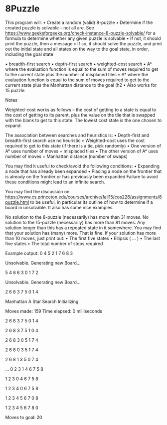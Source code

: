# 8Puzzle
This program will:
•	Create a random (valid) 8-puzzle
•	Determine if the created puzzle is solvable – not all are.  See https://www.geeksforgeeks.org/check-instance-8-puzzle-solvable/ for a formula to determine whether any given puzzle is solvable
•	If not, it should print the puzzle, then a message
•	If so, it should solve the puzzle, and print out the initial state and all states on the way to the goal state, in order, including the goal state

• breadth-first search
• depth-first search
• weighted-cost search
• A* where the evaluation function is equal to the sum of moves required to get to the current state plus the number of misplaced tiles 
• A* where the evaluation function is equal to the sum of moves required to get to the current state plus the Manhattan distance to the goal (h2 
• Also works for 15 puzzle

Notes

Weighted-cost works as follows – the cost of getting to a state is equal to the cost of getting to its parent, plus the value on the tile that is swapped with the blank to get to this state.  The lowest cost state is the one chosen to expand.

The association between searches and heuristics is:
•	Depth-first and breadth-first search use no heuristic
•	Weighted-cost uses the cost required to get to this state (if there is a tie, pick randomly)
•	One version of A* uses number of moves + misplaced tiles
•	The other version of A* uses number of moves + Manhattan distance (number of swaps)

You may find it useful to check/avoid the following conditions:
•	Expanding a node that has already been expanded
•	Placing a node on the frontier that is already on the frontier or has previously been expanded
Failure to avoid these conditions might lead to an infinite search.

You may find the discussion on https://www.cs.princeton.edu/courses/archive/fall15/cos226/assignments/8puzzle.html to be useful, in particular its outline of how to determine if a board in unsolvable.  It also has some nice examples.

No solution to the 8-puzzle (necessarily) has more than 31 moves.  No solution to the 15-puzzle (necessarily) has more than 81 moves.  Any solution longer than this has a repeated state in it somewhere.  You may find that your solution has (many) more.  That is fine.  If your solution has more than 10 moves, just print out:
•	The first five states
•	Ellipsis ( … )
•	The last five states
•	The total number of steps required


Example output:
0 4 5 
2 1 7 
6 8 3 

Unsolvable. Generating new Board...

5 4 8 
6 3 0 
1 7 2 

Unsolvable. Generating new Board...

2 6 8 
3 7 5 
0 1 4 

Manhattan A Star Search Initializing

Moves made: 159
Time elapsed: 0 milliseconds

2 6 8 
3 7 5 
0 1 4 

2 6 8 
3 7 5 
1 0 4 

2 6 8 
3 0 5 
1 7 4 

2 6 8 
0 3 5 
1 7 4 

2 6 8 
1 3 5 
0 7 4 

...
0 2 3 
1 4 6 
7 5 8 

1 2 3 
0 4 6 
7 5 8 

1 2 3 
4 0 6 
7 5 8 

1 2 3 
4 5 6 
7 0 8 

1 2 3 
4 5 6 
7 8 0 

Moves to goal: 20
